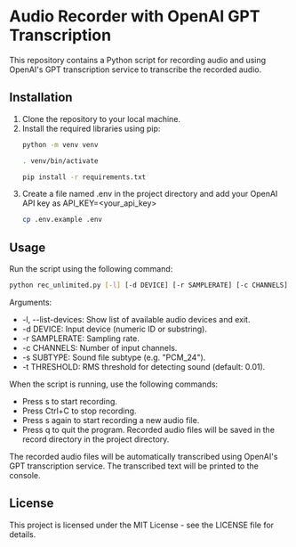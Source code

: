 # Audio Recorder with OpenAI GPT Transcription

This repository contains a Python script for recording audio and using OpenAI's GPT transcription service to transcribe the recorded audio.

## Installation

1. Clone the repository to your local machine.
2. Install the required libraries using pip:
   ```bash
   python -m venv venv
   ```
   ```bash
   . venv/bin/activate
   ```
   ```bash
   pip install -r requirements.txt
   ```
3. Create a file named .env in the project directory and add your OpenAI API key as API_KEY=<your_api_key>
   ```bash
   cp .env.example .env
   ```

## Usage

Run the script using the following command:

```bash
python rec_unlimited.py [-l] [-d DEVICE] [-r SAMPLERATE] [-c CHANNELS] [-s SUBTYPE] [-t THRESHOLD]
```

Arguments:

- -l, --list-devices: Show list of available audio devices and exit.
- -d DEVICE: Input device (numeric ID or substring).
- -r SAMPLERATE: Sampling rate.
- -c CHANNELS: Number of input channels.
- -s SUBTYPE: Sound file subtype (e.g. "PCM_24").
- -t THRESHOLD: RMS threshold for detecting sound (default: 0.01).

When the script is running, use the following commands:

- Press s to start recording.
- Press Ctrl+C to stop recording.
- Press s again to start recording a new audio file.
- Press q to quit the program.
  Recorded audio files will be saved in the record directory in the project directory.

The recorded audio files will be automatically transcribed using OpenAI's GPT transcription service. The transcribed text will be printed to the console.

## License

This project is licensed under the MIT License - see the LICENSE file for details.
